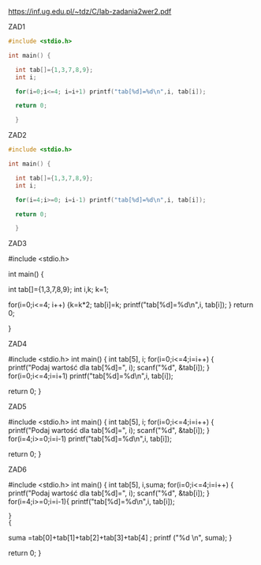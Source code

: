 https://inf.ug.edu.pl/~tdz/C/lab-zadania2wer2.pdf

ZAD1
```c
#include <stdio.h>

int main() {

  int tab[]={1,3,7,8,9};
  int i;

  for(i=0;i<=4; i=i+1) printf("tab[%d]=%d\n",i, tab[i]);

  return 0;

  }
```


ZAD2
```c
#include <stdio.h>

int main() {

  int tab[]={1,3,7,8,9};
  int i;

  for(i=4;i>=0; i=i-1) printf("tab[%d]=%d\n",i, tab[i]);

  return 0;

  }
```

ZAD3

#include <stdio.h>

int main() {

  int tab[]={1,3,7,8,9};
  int i,k;
  k=1;

  for(i=0;i<=4; i++)
    {k=k*2;
      tab[i]=k;
printf("tab[%d]=%d\n",i, tab[i]);
    }
  return 0;

  }


ZAD4

#include <stdio.h>
int main()
{
    int tab[5], i;
    for(i=0;i<=4;i=i++)
        {
            printf("Podaj wartość dla tab[%d]=", i);
            scanf("%d", &tab[i]);
}
for(i=0;i<=4;i=i+1)
    printf("tab[%d]=%d\n",i, tab[i]);

return 0;
}


ZAD5

#include <stdio.h>
int main()
{
    int tab[5], i;
    for(i=0;i<=4;i=i++)
        {
            printf("Podaj wartość dla tab[%d]=", i);
            scanf("%d", &tab[i]);
}
for(i=4;i>=0;i=i-1)
    printf("tab[%d]=%d\n",i, tab[i]);

return 0;
}


ZAD6

#include <stdio.h>
int main()
{
    int tab[5], i,suma;
    for(i=0;i<=4;i=i++)
        {
            printf("Podaj wartość dla tab[%d]=", i);
            scanf("%d", &tab[i]);
}
    for(i=4;i>=0;i=i-1){
    printf("tab[%d]=%d\n",i, tab[i]);

    }
    {
suma =tab[0]+tab[1]+tab[2]+tab[3]+tab[4] ;
 printf ("%d \n", suma);
 }


return 0;
}

